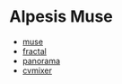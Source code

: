 Alpesis Muse
==============================================================================

- [muse](https://github.com/alpesis-muse/muse)
- [fractal](https://github.com/alpesis-muse/fractal)
- [panorama](https://github.com/alpesis-muse/panorama)
- [cvmixer](https://github.com/alpesis-muse/cvmixer)
